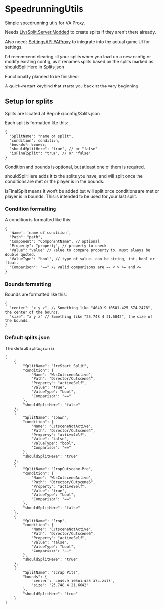 # SpeedrunningUtils

Simple speedrunning utils for VA Proxy.

Needs [LiveSplit.Server.Modded](https://github.com/tairasoul/LiveSplit.Server.Modified) to create splits if they aren't there already.

Also needs [SettingsAPI.VAProxy](https://github.com/tairasoul/SettingsAPI.VAProxy) to integrate into the actual game UI for settings.

I'd recommend clearing all your splits when you load up a new config or modify existing config, as it renames splits based on the splits marked as shouldSplitHere in Splits.json

Functionality planned to be finished:

A quick-restart keybind that starts you back at the very beginning

## Setup for splits

Splits are located at BepInEx/config/Splits.json

Each split is formatted like this:

```json5
{
  "SplitName": "name of split",
  "condition": condition,
  "bounds": bounds,
  "shouldSplitHere": "true", // or "false"
  "isFinalSplit": "true", // or "false"
}
```

Condition and bounds is optional, but atleast one of them is required.

shouldSplitHere adds it to the splits you have, and will split once the conditions are met or the player is in the bounds.

isFinalSplit means it won't be added but will split once conditions are met or player is in bounds. This is intended to be used for your last split.

### Condition formatting

A condition is formatted like this:

```json5
{
  "Name": "name of condition",
  "Path": "path",
  "Component": "ComponentName", // optional
  "Property": "property", // property to check
  "Value": "value" // value to compare property to, must always be double quoted.
  "ValueType": "bool", // type of value. can be string, int, bool or float.
  "Comparison": "==" // valid comparisons are == < > >= and <=
}
```

### Bounds formatting

Bounds are formatted like this:

```json5
{
  "center": "x y z", // Something like "4049.9 10501.425 374.2478", the center of the bounds.
  "size": "x y z" // Something like "25.748 4 21.6042", the size of the bounds.
}
```

### Default splits.json

The default splits.json is
```json5
[
    {
        "SplitName": "PreStart Split",
        "condition": {
            "Name": "WasCutsceneActive",
            "Path": "Director/Cutscene4",
            "Property": "activeSelf",
            "Value": "true",
            "ValueType": "bool",
            "Comparison": "=="
        },
        "shouldSplitHere": "false"
    },
    {
        "SplitName": "Spawn",
        "condition": {
            "Name": "CutsceneNotActive",
            "Path": "Director/Cutscene4",
            "Property": "activeSelf",
            "Value": "false",
            "ValueType": "bool",
            "Comparison": "=="
        },
        "shouldSplitHere": "true"
    },
    {
        "SplitName": "DropCutscene-Pre",
        "condition": {
            "Name": "WasCutsceneActive",
            "Path": "Director/Cutscene6",
            "Property": "activeSelf",
            "Value": "true",
            "ValueType": "bool",
            "Comparison": "=="
        },
        "shouldSplitHere": "false"
    },
    {
        "SplitName": "Drop",
        "condition": {
            "Name": "CutsceneNotActive",
            "Path": "Director/Cutscene6",
            "Property": "activeSelf",
            "Value": "false",
            "ValueType": "bool",
            "Comparison": "=="
        },
        "shouldSplitHere": "true"
    },
    {
        "SplitName": "Scrap Pits",
        "bounds": {
            "center": "4049.9 10501.425 374.2478",
            "size": "25.748 4 21.6042"
        },
        "shouldSplitHere": "true"
    }
]
```
